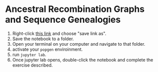 # Ancestral Recombination Graphs and Sequence Genealogies

1. Right-click [this link](https://raw.githubusercontent.com/kaspermunch/popgen-dashboards/main/popgen_dashboards/notebook.ipynb) and choose "save link as".
2. Save the notebook to a folder.
4. Open your terminal on your computer and navigate to that folder.
5. activate your `popgen` enviroinment.
6. run `jupyter lab`.
7. Once jupyter lab opens, double-click the notebook and complete the exercise described.

<!-- Log into [UCloud](https://cloud.sdu.dk/app/dashboard) and complete this part of the exercise there. -->


<!-- Set this up on your own machine

```
conda create --name popgen-dashboards -c conda-forge -c plotly -c kaspermunch popgen-dashboards
```

First, clone the following github: 

git clone https://github.com/kaspermunch/popgen-dashboards/

Then download the notebook by right-clicking <a href="https://raw.githubusercontent.com/kaspermunch/PopulationGenomicsCourse/master/Notebooks/arg-dashboard.ipynb" download="arg-dashboard.ipynb">
this link
</a> and "choose save link as". Place it in the popgen_dashboards folder, and run it using jupyter notebook -e popgen-dashboards -->
